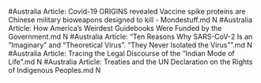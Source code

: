 #Australia
Article: Covid-19 ORIGINS revealed Vaccine spike proteins are Chinese military bioweapons designed to kill - Mondestuff.md N
#Australia
Article: How America’s Weirdest Guidebooks Were Funded by the Government.md N
#Australia
Article: “Ten Reasons Why SARS-CoV-2 Is an “Imaginary” and “Theoretical Virus”. “They Never Isolated the Virus””.md N
#Australia
Article: Tracing the Legal Discourse of the “Indian Mode of Life”.md N
#Australia
Article: Treaties and the UN Declaration on the Rights of Indigenous Peoples.md N
